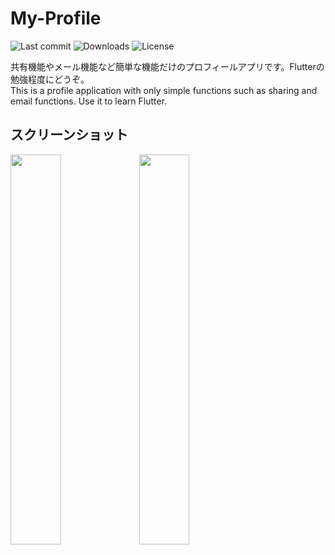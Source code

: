# My-Profile
![Last commit](https://img.shields.io/github/last-commit/nomindes/My-Profile)
![Downloads](https://img.shields.io/github/downloads/nomindes/My-Profile/total)
![License](https://img.shields.io/github/license/nomindes/My-Profile)

共有機能やメール機能など簡単な機能だけのプロフィールアプリです。Flutterの勉強程度にどうぞ。<br>This is a profile application with only simple functions such as sharing and email functions. Use it to learn Flutter.
## スクリーンショット
<img src="https://github.com/nomindes/My-Profile/assets/112252298/208996f6-6a57-4b73-bd1b-195c259f8286" width=40% /> <img src="https://github.com/nomindes/My-Profile/assets/112252298/d3f79a2f-daca-4d24-ac9a-e1757ca633aa" width=40% />
